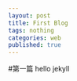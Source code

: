 ```yaml
---
layout: post
title: First Blog
tags: nothing
categories: web
published: true
---
```


<div class="toc"></div>

#第一篇
hello jekyll
